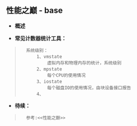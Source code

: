 ## 性能之巅 - base
- **概述**
>
>
>
>
>
>
>

- **常见计数器统计工具：**
>       系统级别：
>           1、vmstate
>               虚拟内存和物理内存的统计，系统级别
>           2、mpstate
>               每个CPU的使用情况
>           3、iostate
>               每个磁盘IO的使用情况，由块设备接口报告
>           4、
>
>
>
>

- **待续：**
>       参考:<<性能之巅>>
>
>
>
>
>
>
>
>
>
>
>
>
